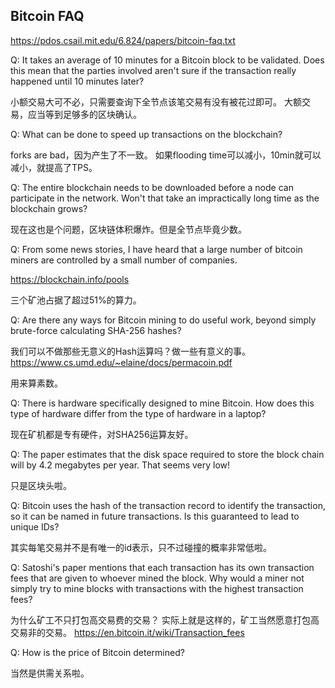 ## Bitcoin FAQ
https://pdos.csail.mit.edu/6.824/papers/bitcoin-faq.txt

Q: It takes an average of 10 minutes for a Bitcoin block to be
validated. Does this mean that the parties involved aren't sure if the
transaction really happened until 10 minutes later?

小额交易大可不必，只需要查询下全节点该笔交易有没有被花过即可。
大额交易，应当等到足够多的区块确认。

Q: What can be done to speed up transactions on the blockchain?

forks are bad，因为产生了不一致。 如果flooding time可以减小，10min就可以减小，就提高了TPS。

Q: The entire blockchain needs to be downloaded before a node can
participate in the network. Won't that take an impractically long time
as the blockchain grows?

现在这也是个问题，区块链体积爆炸。但是全节点毕竟少数。


Q: From some news stories, I have heard that a large number of bitcoin
miners are controlled by a small number of companies.

https://blockchain.info/pools

三个矿池占据了超过51%的算力。

Q: Are there any ways for Bitcoin mining to do useful work, beyond simply
brute-force calculating SHA-256 hashes?

我们可以不做那些无意义的Hash运算吗？做一些有意义的事。
https://www.cs.umd.edu/~elaine/docs/permacoin.pdf

用来算素数。

Q: There is hardware specifically designed to mine Bitcoin. How does
this type of hardware differ from the type of hardware in a laptop?

现在矿机都是专有硬件，对SHA256运算友好。

Q: The paper estimates that the disk space required to store the block
chain will by 4.2 megabytes per year. That seems very low!

只是区块头啦。

Q: Bitcoin uses the hash of the transaction record to identify the
transaction, so it can be named in future transactions. Is this
guaranteed to lead to unique IDs?

其实每笔交易并不是有唯一的id表示，只不过碰撞的概率非常低啦。


Q: Satoshi's paper mentions that each transaction has its own
transaction fees that are given to whoever mined the block. Why would
a miner not simply try to mine blocks with transactions with the
highest transaction fees?

为什么矿工不只打包高交易费的交易？
实际上就是这样的，矿工当然愿意打包高交易非的交易。
https://en.bitcoin.it/wiki/Transaction_fees

Q: How is the price of Bitcoin determined?

当然是供需关系啦。